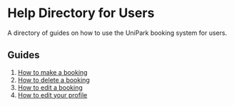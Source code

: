 # Help Directory for Users
A directory of guides on how to use the UniPark booking system for users.

## Guides

1. [How to make a booking](https://thomcleary.github.io/cits3200-unipark-booking/make_booking)
2. [How to delete a booking](https://thomcleary.github.io/cits3200-unipark-booking/delete_booking)
3. [How to edit a booking]()
4. [How to edit your profile](https://thomcleary.github.io/cits3200-unipark-booking/edit_account)